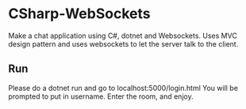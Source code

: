 # CSharp-WebSockets
Make a chat application using C#, dotnet and Websockets. Uses MVC design pattern and uses websockets to let the server talk to the client.

## Run
Please do a dotnet run and go to localhost:5000/login.html
You will be prompted to put in username. 
Enter the room, and enjoy.


